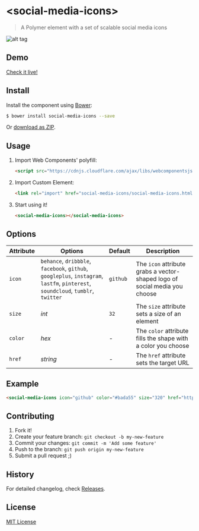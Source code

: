 # &lt;social-media-icons&gt;

> A Polymer element with a set of scalable social media icons

![alt tag](http://www.hejty.com/github/social-media-320.png)

## Demo

[Check it live!](http://hejty.github.io/hejty/social-media-icons/)

## Install

Install the component using [Bower](http://bower.io/):

```sh
$ bower install social-media-icons --save
```

Or [download as ZIP](https://github.com/hejty/social-media-icons/archive/master.zip).

## Usage

1. Import Web Components' polyfill:

    ```html
    <script src="https://cdnjs.cloudflare.com/ajax/libs/webcomponentsjs/0.5.2/webcomponents.min.js"></script>
    ```

2. Import Custom Element:

    ```html
    <link rel="import" href="social-media-icons/social-media-icons.html">
    ```

3. Start using it!

    ```html
    <social-media-icons></social-media-icons>
    ```

## Options

Attribute       | Options                                                   | Default                       | Description
---             | ---                                                       | ---                           | ---
`icon`         	| `behance`, `dribbble`, `facebook`, `github`, `googleplus`, `instagram`, `lastfm`, `pinterest`, `soundcloud`, `tumblr`, `twitter`    | `github`                      | The `icon` attribute grabs a vector-shaped logo of social media you choose
`size`          | *int*                                                     | `32`                         	| The `size` attribute sets a size of an element
`color`         | *hex*                                                  	| -     						| The `color` attribute fills the shape with a color you choose
`href`          | *string*                                                  | -                             | The `href` attribute sets the target URL

## Example

```html
<social-media-icons icon="github" color="#bada55" size="320" href="https://github.com/hejty"></social-media-icons>
```

## Contributing

1. Fork it!
2. Create your feature branch: `git checkout -b my-new-feature`
3. Commit your changes: `git commit -m 'Add some feature'`
4. Push to the branch: `git push origin my-new-feature`
5. Submit a pull request ;)

## History

For detailed changelog, check [Releases](https://github.com/hejty/social-media-icons/releases).

## License

[MIT License](http://opensource.org/licenses/MIT)
